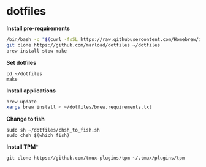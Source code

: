 # dotfiles

**Install pre-requirements**
```bash
/bin/bash -c "$(curl -fsSL https://raw.githubusercontent.com/Homebrew/install/HEAD/install.sh)"
git clone https://github.com/marload/dotfiles ~/dotfiles
brew install stow make
```

**Set dotfiles**
```
cd ~/dotfiles
make
```

**Install applications**
```bash
brew update
xargs brew install < ~/dotfiles/brew.requirements.txt
```

**Change to fish**
```
sudo sh ~/dotfiles/chsh_to_fish.sh
sudo chsh $(which fish)
```

**Install TPM***
```
git clone https://github.com/tmux-plugins/tpm ~/.tmux/plugins/tpm
```


